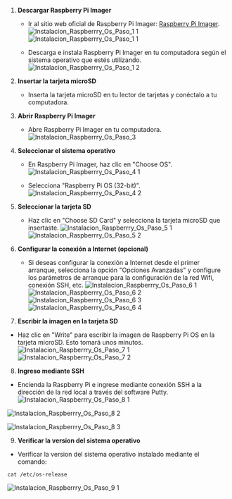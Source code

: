 
1. **Descargar Raspberry Pi Imager**

   - Ir al sitio web oficial de Raspberry Pi Imager: [Raspberry Pi Imager](https://www.raspberrypi.org/software/).
   ![Instalacion_Raspberrry_Os_Paso_1 1](https://github.com/AndresYE/Network_Service_on_Containers/assets/113482367/819711dd-a462-48f8-9750-d8ce787fa228)
![Instalacion_Raspberrry_Os_Paso_1 1](https://github.com/AndresYE/Network_Service_on_Containers/assets/113482367/9ccede86-05fb-42ce-92ce-af2b3963f33b)


   - Descarga e instala Raspberry Pi Imager en tu computadora según el sistema operativo que estés utilizando.
    ![Instalacion_Raspberrry_Os_Paso_1 2](https://github.com/AndresYE/Network_Service_on_Containers/assets/113482367/20d8baa2-6b68-4551-9c56-f325ba404efe)

2. **Insertar la tarjeta microSD**

   - Inserta la tarjeta microSD en tu lector de tarjetas y conéctalo a tu computadora.

3. **Abrir Raspberry Pi Imager**

   - Abre Raspberry Pi Imager en tu computadora.
     ![Instalacion_Raspberrry_Os_Paso_3](https://github.com/AndresYE/Network_Service_on_Containers/assets/113482367/25b4402c-f509-41f3-84d8-13a7295b264d)

4. **Seleccionar el sistema operativo**

   - En Raspberry Pi Imager, haz clic en "Choose OS".
     ![Instalacion_Raspberrry_Os_Paso_4 1](https://github.com/AndresYE/Network_Service_on_Containers/assets/113482367/69b3f1f8-4323-49d4-b63f-440c0d6df755)

   - Selecciona "Raspberry Pi OS (32-bit)".
     ![Instalacion_Raspberrry_Os_Paso_4 2](https://github.com/AndresYE/Network_Service_on_Containers/assets/113482367/1a00092e-2a53-4a54-992b-57dedbc405bb)

5. **Seleccionar la tarjeta SD**

   - Haz clic en "Choose SD Card" y selecciona la tarjeta microSD que insertaste.
     ![Instalacion_Raspberrry_Os_Paso_5 1](https://github.com/AndresYE/Network_Service_on_Containers/assets/113482367/51eac6c7-f0b0-424c-8617-b19dd070f1e0)
     ![Instalacion_Raspberrry_Os_Paso_5 2](https://github.com/AndresYE/Network_Service_on_Containers/assets/113482367/3c03ab3e-2dbc-43cd-b9a3-439487ac8292)

6. **Configurar la conexión a Internet (opcional)**

   - Si deseas configurar la conexión a Internet desde el primer arranque, selecciona la opción "Opciones Avanzadas" y configure los parámetros de arranque para la configuración de la red Wifi, conexión SSH, etc.
     ![Instalacion_Raspberrry_Os_Paso_6 1](https://github.com/AndresYE/Network_Service_on_Containers/assets/113482367/246aba4a-61a0-4e0d-bc15-94c300f85f29)
     ![Instalacion_Raspberrry_Os_Paso_6 2](https://github.com/AndresYE/Network_Service_on_Containers/assets/113482367/b8360e27-4a74-4ca9-81c8-f9739fe680aa)
     ![Instalacion_Raspberrry_Os_Paso_6 3](https://github.com/AndresYE/Network_Service_on_Containers/assets/113482367/4225fcf3-ddaf-4ce5-8411-078c54063815)
     ![Instalacion_Raspberrry_Os_Paso_6 4](https://github.com/AndresYE/Network_Service_on_Containers/assets/113482367/d289ddfe-0e05-4b47-87a7-efd4d314928d)

7. **Escribir la imagen en la tarjeta SD**
- Haz clic en "Write" para escribir la imagen de Raspberry Pi OS en la tarjeta microSD. Esto tomará unos minutos.
     ![Instalacion_Raspberrry_Os_Paso_7 1](https://github.com/AndresYE/Network_Service_on_Containers/assets/113482367/bcf71c9f-8255-459e-b25d-a43b7754469f)
     ![Instalacion_Raspberrry_Os_Paso_7 2](https://github.com/AndresYE/Network_Service_on_Containers/assets/113482367/67ac5657-0297-4700-884e-f444fd3c4176)


8. **Ingreso mediante SSH**

 - Encienda la Raspberry Pi e ingrese mediante conexión SSH a la dirección de la red local a través del software Putty.
![Instalacion_Raspberrry_Os_Paso_8 1](https://github.com/AndresYE/Network_Service_on_Containers/assets/113482367/5786b354-4571-475a-be8e-354f5f1c9fa1)

![Instalacion_Raspberrry_Os_Paso_8 2](https://github.com/AndresYE/Network_Service_on_Containers/assets/113482367/39de3e99-d7d0-48f7-8a4b-dbba5802179b)

![Instalacion_Raspberrry_Os_Paso_8 3](https://github.com/AndresYE/Network_Service_on_Containers/assets/113482367/d93b449e-2600-4cc6-9bc8-46472e703cea)

9. **Verificar la version del sistema operativo**
  - Verificar la version del sistema operativo instalado mediante el comando:

```shell
cat /etc/os-release
```
![Instalacion_Raspberrry_Os_Paso_9 1](https://github.com/AndresYE/Network_Service_on_Containers/assets/113482367/288c5577-0eef-4687-ba10-c85cb4648302)
